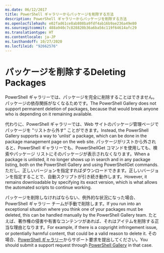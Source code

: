 ```yaml
---
ms.date: 06/12/2017
title: PowerShell ギャラリーからパッケージを削除する方法
description: PowerShell ギャラリーからパッケージを削除する方法
ms.openlocfilehash: e02fad61ce8ab808ba9fdf4ab16b9ae236a49e80
ms.sourcegitcommit: 488a940c7c828820b36a6ba56c119f64614afc29
ms.translationtype: HT
ms.contentlocale: ja-JP
ms.lasthandoff: 10/27/2020
ms.locfileid: "92662576"
---
```

# <a name="deleting-packages"></a><span data-ttu-id="7e2b1-103">パッケージを削除する</span><span class="sxs-lookup"><span data-stu-id="7e2b1-103">Deleting Packages</span></span>

<span data-ttu-id="7e2b1-104">PowerShell ギャラリーでは、パッケージを完全に削除することはできません。パッケージの依存関係がなくなるためです。</span><span class="sxs-lookup"><span data-stu-id="7e2b1-104">The PowerShell Gallery does not support permanent deletion of packages, because that would break anyone who is depending on it remaining available.</span></span>

<span data-ttu-id="7e2b1-105">代わりに、PowerShell ギャラリーでは、Web サイトのパッケージ管理ページでパッケージを "リストから外す" ことができます。</span><span class="sxs-lookup"><span data-stu-id="7e2b1-105">Instead, the PowerShell Gallery supports a way to 'unlist' a package, which can be done in the package management page on the web site.</span></span> <span data-ttu-id="7e2b1-106">パッケージがリストから外されると、PowerShell ギャラリーでも、PowerShellGet コマンドを使用しても、検索やパッケージ リストにそのパッケージが表示されなくなります。</span><span class="sxs-lookup"><span data-stu-id="7e2b1-106">When a package is unlisted, it no longer shows up in search and in any package listing, both on the PowerShell Gallery and using PowerShellGet commands.</span></span>
<span data-ttu-id="7e2b1-107">ただし、正しいバージョンを指定すればダウンロードできます。正しいバージョンを指定することで、自動スクリプトが引き続き動作します。</span><span class="sxs-lookup"><span data-stu-id="7e2b1-107">However, it remains downloadable by specifying its exact version, which is what allows the automated scripts to continue working.</span></span>

<span data-ttu-id="7e2b1-108">パッケージを削除しなければならない、例外的な状況になった場合、PowerShell ギャラリー チームが手動で削除します。</span><span class="sxs-lookup"><span data-stu-id="7e2b1-108">If you run into an exceptional situation where you think one of your packages must be deleted, this can be handled manually by the PowerShell Gallery team.</span></span> <span data-ttu-id="7e2b1-109">たとえば、著作権の侵害や有害なコンテンツがあれば、それはアイテムを削除する正当な理由となります。</span><span class="sxs-lookup"><span data-stu-id="7e2b1-109">For example, if there is a copyright infringement issue, or potentially harmful content, that could be a valid reason to delete it.</span></span> <span data-ttu-id="7e2b1-110">その場合、[PowerShell ギャラリー](https://www.PowerShellGallery.com)からサポート要求を提出してください。</span><span class="sxs-lookup"><span data-stu-id="7e2b1-110">You should submit a support request through [PowerShell Gallery](https://www.PowerShellGallery.com) in that case.</span></span>
